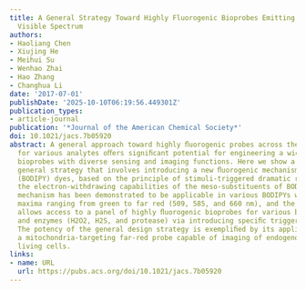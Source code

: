 ```yaml
---
title: A General Strategy Toward Highly Fluorogenic Bioprobes Emitting across the
  Visible Spectrum
authors:
- Haoliang Chen
- Xiujing He
- Meihui Su
- Wenhao Zhai
- Hao Zhang
- Changhua Li
date: '2017-07-01'
publishDate: '2025-10-10T06:19:56.449301Z'
publication_types:
- article-journal
publication: '*Journal of the American Chemical Society*'
doi: 10.1021/jacs.7b05920
abstract: A general approach toward highly ﬂuorogenic probes across the visible spectrum
  for various analytes oﬀers signiﬁcant potential for engineering a wide range of
  bioprobes with diverse sensing and imaging functions. Here we show a facile and
  general strategy that involves introducing a new ﬂuorogenic mechanism in boron dipyrromethene
  (BODIPY) dyes, based on the principle of stimuli-triggered dramatic reduction in
  the electron-withdrawing capabilities of the meso-substituents of BODIPYs. The ﬂuorogenic
  mechanism has been demonstrated to be applicable in various BODIPYs with emission
  maxima ranging from green to far red (509, 585, and 660 nm), and the synthetic strategy
  allows access to a panel of highly ﬂuorogenic bioprobes for various biomolecules
  and enzymes (H2O2, H2S, and protease) via introducing speciﬁc triggering motifs.
  The potency of the general design strategy is exempliﬁed by its application to develop
  a mitochondria-targeting far-red probe capable of imaging of endogenous H2O2 in
  living cells.
links:
- name: URL
  url: https://pubs.acs.org/doi/10.1021/jacs.7b05920
---
```

